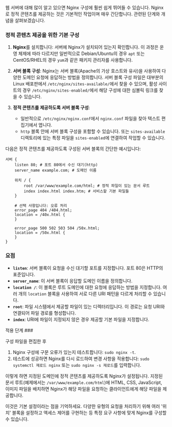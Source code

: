 웹 서버에 대해 많이 알고 있으면 Nginx 구성에 훨씬 쉽게 뛰어들 수 있습니다. Nginx로 정적 콘텐츠를 제공하는 것은 기본적인 작업이며 매우 간단합니다. 관련된 단계와 개념을 살펴보겠습니다.

### 정적 콘텐츠 제공을 위한 기본 구성

1. **Nginx**를 설치합니다: 서버에 Nginx가 설치되어 있는지 확인합니다. 이 과정은 운영 체제에 따라 다르지만 일반적으로 Debian/Ubuntu의 경우 `apt` 또는 CentOS/RHEL의 경우 `yum`과 같은 패키지 관리자를 사용합니다.

2. **서버 블록 구성**: Nginx는 서버 블록(Apache의 가상 호스트와 유사)을 사용하여 다양한 도메인 요청에 응답하는 방법을 정의합니다. 서버 블록 구성 파일은 대부분의 Linux 배포판에서 `/etc/nginx/sites-available/`에서 찾을 수 있으며, 활성 사이트의 경우 `/etc/nginx/sites-enabled/`에서 해당 구성에 대한 심볼릭 링크를 찾을 수 있습니다.

3. **정적 콘텐츠를 제공하도록 서버 블록 구성**:
   - 일반적으로 `/etc/nginx/nginx.conf`에서 `nginx.conf` 파일을 찾아 텍스트 편집기에서 엽니다.
   - `http` 블록 안에 서버 블록 구성을 포함할 수 있습니다. 또는 `sites-available` 디렉토리에 있는 특정 파일을 `sites-enabled`에 연결하여 작업할 수 있습니다.

다음은 정적 콘텐츠를 제공하도록 구성된 서버 블록의 간단한 예시입니다:

```nginx
서버 {
    listen 80; # 포트 80에서 수신 대기(http)
    server_name example.com; # 도메인 이름

    위치 / {
        root /var/www/example.com/html; # 정적 파일이 있는 문서 루트
        index index.html index.htm; # 서비스할 기본 파일들
    }

    # 선택 사항입니다: 오류 처리
    error_page 404 /404.html;
    location = /40x.html {
    }

    error_page 500 502 503 504 /50x.html;
    location = /50x.html {
    }
}
```

### 요점

- **`listen`**: 서버 블록이 요청을 수신 대기할 포트를 지정합니다. 포트 80은 HTTP의 표준입니다.
- **`server_name`**: 이 서버 블록이 응답할 도메인 이름을 정의합니다.
- **`location /`**: 이 블록은 루트 도메인에 대한 요청에 응답하는 방법을 지정합니다. 여러 개의 `location` 블록을 사용하여 서로 다른 URI 패턴을 다르게 처리할 수 있습니다.
- **`root`**: 파일 시스템에서 제공할 파일이 있는 디렉터리입니다. 이 경로는 요청 URI와 연결되어 파일 경로를 형성합니다.
- **`index`**: URI에 파일이 지정되지 않은 경우 제공할 기본 파일을 지정합니다.

적용 단계 ###

구성 파일을 편집한 후

1. Nginx 구성에 구문 오류가 있는지 테스트합니다: `sudo nginx -t`.
2. 테스트에 성공하면 Nginx를 다시 로드하여 변경 사항을 적용합니다: `sudo systemctl 재로드 nginx` 또는 `sudo nginx -s 재로드`를 입력합니다.

이렇게 하면 지정된 도메인에 정적 콘텐츠를 제공하도록 Nginx가 설정됩니다. 지정된 문서 루트(예제에서는 `/var/www/example.com/html`)에 HTML, CSS, JavaScript, 이미지 파일을 배치하면 Nginx가 해당 파일을 요청하는 클라이언트에게 해당 파일을 제공합니다.

이것은 기본 설정이라는 점을 기억하세요. 다양한 유형의 요청을 처리하기 위해 여러 '위치' 블록을 설정하고 액세스 제어를 구현하는 등 특정 요구 사항에 맞게 Nginx를 구성할 수 있습니다.
